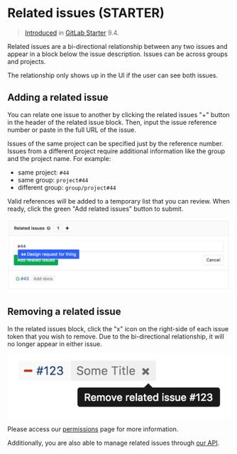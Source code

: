 # Related issues **(STARTER)**

> [Introduced](https://gitlab.com/gitlab-org/gitlab/merge_requests/1797) in [GitLab Starter](https://about.gitlab.com/pricing/) 9.4.

Related issues are a bi-directional relationship between any two issues
and appear in a block below the issue description. Issues can be across groups
and projects.

The relationship only shows up in the UI if the user can see both issues.

## Adding a related issue

You can relate one issue to another by clicking the related issues "+" button
in the header of the related issue block. Then, input the issue reference number
or paste in the full URL of the issue.

Issues of the same project can be specified just by the reference number.
Issues from a different project require additional information like the
group and the project name. For example:

- same project: `#44`
- same group: `project#44`
- different group: `group/project#44`

Valid references will be added to a temporary list that you can review.
When ready, click the green "Add related issues" button to submit.

![Adding a related issue](img/related_issues_add.png)

## Removing a related issue

In the related issues block, click the "x" icon on the right-side of each issue
token that you wish to remove. Due to the bi-directional relationship, it
will no longer appear in either issue.

![Removing a related issue](img/related_issues_remove.png)

Please access our [permissions](../../permissions.md) page for more information.

Additionally, you are also able to manage related issues through [our API](../../../api/issue_links.md).
